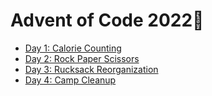 # Advent of Code 2022🤤

- [Day 1: Calorie Counting](src/main/kotlin/day01/Day01.kt)
- [Day 2: Rock Paper Scissors](src/main/kotlin/day02/Day02.kt)
- [Day 3: Rucksack Reorganization](src/main/kotlin/day03/Day03.kt)
- [Day 4: Camp Cleanup](src/main/kotlin/day04/Day04.kt)